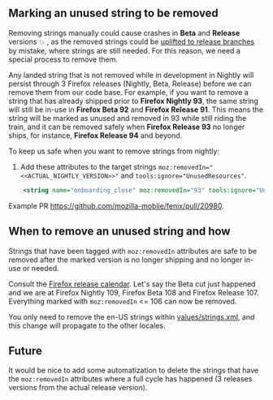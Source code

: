 ## Marking an unused string to be removed

Removing strings manually could cause crashes in **Beta** and **Release** versions 💥 , as the removed strings could be [uplifted to release branches](https://github.com/mozilla-mobile/fenix/pull/20364) by mistake, where strings are still needed. For this reason, we need a special process to remove them.

Any landed string that is not removed while in development in Nightly will persist through 3 Firefox releases (Nightly, Beta, Release) before we can remove them from our code base. For example,
if you want to remove a string that has already shipped prior to **Firefox Nightly 93**, the same string will still be in-use in **Firefox Beta 92** and **Firefox Release 91**. This means the string will be marked as unused and removed in 93 while still riding the train, and it can be removed safely when **Firefox Release 93** no longer ships, for instance, **Firefox Release 94** and beyond.

To keep us safe when you want to remove strings from nightly: 

1. Add these attributes to the target strings `moz:removedIn="<<ACTUAL_NIGHTLY_VERSION>>"` and `tools:ignore="UnusedResources"`.

```xml   
    <string name="onboarding_close" moz:removedIn="93" tools:ignore="UnusedResources">Close</string>
```
Example PR https://github.com/mozilla-mobile/fenix/pull/20980.

## When to remove an unused string and how

Strings that have been tagged with `moz:removedIn` attributes are safe to be removed after the marked version is no longer shipping and no longer in-use or needed. 

Consult the [Firefox release calendar](https://wiki.mozilla.org/Release_Management/Calendar). Let's say the Beta cut just happened and we are at Firefox Nightly 109, Firefox Beta 108 and Firefox Release 107. Everything marked with `moz:removedIn` <= 106 can now be removed.

You only need to remove the en-US strings within [values/strings.xml](https://searchfox.org/mozilla-mobile/source/fenix/app/src/main/res/values/strings.xml), and this change will propagate to the other locales.

## Future

It would be nice to add some automatization to delete the strings that have the `moz:removedIn` attributes where a full cycle has happened (3 releases versions from the actual release version).
